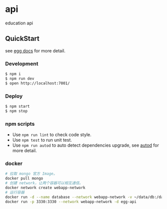 # api

education api

## QuickStart

<!-- add docs here for user -->

see [egg docs][egg] for more detail.

### Development

```bash
$ npm i
$ npm run dev
$ open http://localhost:7001/
```

### Deploy

```bash
$ npm start
$ npm stop
```

### npm scripts

- Use `npm run lint` to check code style.
- Use `npm test` to run unit test.
- Use `npm run autod` to auto detect dependencies upgrade, see [autod](https://www.npmjs.com/package/autod) for more detail.

### docker
```bash
# 拉取 mongo 官方 Image。
docker pull mongo
# 创建 network，让两个容器可以相互通信。
docker network create webapp-network
# 运行容器
docker run -d --name database --network webapp-network -v ~/data/db:/data/db mongo
docker run -p 3330:3330 --network webapp-network -d egg-api

```


[egg]: https://eggjs.org